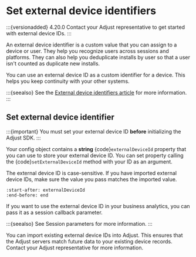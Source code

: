 # Set external device identifiers

:::{versionadded} 4.20.0
Contact your Adjust representative to get started with external device IDs.
:::

An external device identifier is a custom value that you can assign to a device or user. They help you recognize users across sessions and platforms. They can also help you deduplicate installs by user so that a user isn't counted as duplicate new installs.

You can use an external device ID as a custom identifier for a device. This helps you keep continuity with your other systems.

:::{seealso}
See the [External device identifiers article](https://help.adjust.com/en/article/external-device-identifiers) for more information.
:::

## Set external device identifier

:::{important}
You must set your external device ID **before** initializing the Adjust SDK.
:::

Your config object contains a **string** {code}`externalDeviceId` property that you can use to store your external device ID. You can set property calling the {code}`setExternalDeviceId` method with your ID as an argument.

The external device ID is case-sensitive. If you have imported external device IDs, make sure the value you pass matches the imported value.

```{include} /ios/fragments/AdjustConfig.md
:start-after: externalDeviceId
:end-before: end
```

If you want to use the external device ID in your business analytics, you can pass it as a session callback parameter. 

:::{seealso}
See Session parameters for more information.
:::

You can import existing external device IDs into Adjust. This ensures that the Adjust servers match future data to your existing device records. Contact your Adjust representative for more information.

